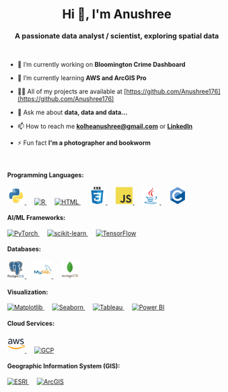 <h1 align="center">Hi 👋, I'm Anushree</h1>
<h3 align="center">A passionate data analyst / scientist, exploring spatial data</h3>

<br>

- 🔭 I’m currently working on **Bloomington Crime Dashboard**

- 🌱 I’m currently learning **AWS and ArcGIS Pro**

- 👨‍💻 All of my projects are available at [https://github.com/Anushree176](https://github.com/Anushree176)

- 💬 Ask me about **data, data and data...**

- 📫 How to reach me **kolheanushree@gmail.com** or <a href="https://linkedin.com/in/anushreekolhe">**LinkedIn**</a>

- ⚡ Fun fact **I'm a photographer and bookworm**

<br>

<!-- Programming Languages -->
<h4 align="left">Programming Languages:</h4>
<p align="left">
  <a href="https://www.python.org">
    <img src="https://raw.githubusercontent.com/devicons/devicon/master/icons/python/python-original.svg" alt="Python" width="40" height="40"/>
  </a>&emsp;
  <a href="https://www.r-project.org/">
    <img src="https://cdn.worldvectorlogo.com/logos/r-lang.svg" alt="R" width="40" height="40"/>
  </a>&emsp;
  
  <a href="https://www.w3schools.com/html/" target="_blank" rel="noreferrer">
    <img src="https://cdn.worldvectorlogo.com/logos/html-1.svg" alt="HTML" width="40" height="40"/>
  </a>&emsp;
  <a href="https://www.w3schools.com/css/" target="_blank" rel="noreferrer">
    <img src="https://raw.githubusercontent.com/devicons/devicon/master/icons/css3/css3-original-wordmark.svg" alt="CSS" width="40" height="40"/>
  </a>&emsp;
  <a href="https://developer.mozilla.org/en-US/docs/Web/JavaScript" target="_blank" rel="noreferrer">
    <img src="https://raw.githubusercontent.com/devicons/devicon/master/icons/javascript/javascript-original.svg" alt="JavaScript" width="40" height="40"/>
  </a>&emsp;

   <a href="https://www.java.com" target="_blank" rel="noreferrer">
    <img src="https://raw.githubusercontent.com/devicons/devicon/master/icons/java/java-original.svg" alt="Java" width="40" height="40"/>
  </a>&emsp;
  <a href="https://www.cprogramming.com/" target="_blank" rel="noreferrer">
    <img src="https://raw.githubusercontent.com/devicons/devicon/master/icons/c/c-original.svg" alt="C" width="40" height="40"/>
  </a>
</p>

<!-- AI/ML -->
<h4 align="left">AI/ML Frameworks:</h4>
<p align="left">
  <a href="https://pytorch.org/" target="_blank" rel="noreferrer">
    <img src="https://www.vectorlogo.zone/logos/pytorch/pytorch-icon.svg" alt="PyTorch" width="40" height="40"/>
  </a>&emsp;
  <a href="https://scikit-learn.org/" target="_blank" rel="noreferrer">
    <img src="https://upload.wikimedia.org/wikipedia/commons/0/05/Scikit_learn_logo_small.svg" alt="scikit-learn" width="40" height="40"/>
  </a>&emsp;
  <a href="https://www.tensorflow.org" target="_blank" rel="noreferrer">
    <img src="https://www.vectorlogo.zone/logos/tensorflow/tensorflow-icon.svg" alt="TensorFlow" width="40" height="40"/>
  </a>
</p>

<!-- Databases -->
<h4 align="left">Databases:</h4>
<p align="left">
  <a href="https://www.postgresql.org" target="_blank" rel="noreferrer">
    <img src="https://raw.githubusercontent.com/devicons/devicon/master/icons/postgresql/postgresql-original-wordmark.svg" alt="PostgreSQL" width="40" height="40"/>
  </a>&emsp;
  <a href="https://www.mysql.com/" target="_blank" rel="noreferrer">
    <img src="https://raw.githubusercontent.com/devicons/devicon/master/icons/mysql/mysql-original-wordmark.svg" alt="MySQL" width="40" height="40"/>
  </a>&emsp;
  <a href="https://www.mongodb.com/" target="_blank" rel="noreferrer">
    <img src="https://raw.githubusercontent.com/devicons/devicon/master/icons/mongodb/mongodb-original-wordmark.svg" alt="MongoDB" width="40" height="40"/>
  </a>
</p>


<!-- Visualization -->
<h4 align="left">Visualization:</h4>
<p align="left">
  <a href="https://matplotlib.org/" target="_blank" rel="noreferrer">
    <img src="https://raw.githubusercontent.com/gilbarbara/logos/main/logos/matplotlib.svg" alt="Matplotlib" width="80" height="40"/>
  </a>&emsp;
  <a href="https://seaborn.pydata.org/" target="_blank" rel="noreferrer">
    <img src="https://raw.githubusercontent.com/gilbarbara/logos/main/logos/seaborn.svg" alt="Seaborn" width="80" height="40"/>
  </a>&emsp;
  <a href="https://www.tableau.com/" target="_blank" rel="noreferrer">
    <img src="https://cdn.worldvectorlogo.com/logos/tableau-logo.svg" alt="Tableau" width="80" height="40"/>
  </a>&emsp;
  <a href="https://www.microsoft.com/en-us/power-platform/products/power-bi" target="_blank" rel="noreferrer">
    <img src="https://upload.vectorlogo.zone/logos/microsoft_powerbi/images/985205ac-fb3d-4c80-97f4-7bc0fec8c67d.svg" alt="Power BI" width="40" height="40"/>
  </a>
</p>

<!-- Cloud Services -->
<h4 align="left">Cloud Services:</h4>
<p align="left">
  <a href="https://aws.amazon.com" target="_blank" rel="noreferrer">
    <img src="https://raw.githubusercontent.com/devicons/devicon/master/icons/amazonwebservices/amazonwebservices-original-wordmark.svg" alt="AWS" width="40" height="40"/>
  </a>&emsp;
  <a href="https://cloud.google.com" target="_blank" rel="noreferrer">
    <img src="https://www.vectorlogo.zone/logos/google_cloud/google_cloud-icon.svg" alt="GCP" width="40" height="40"/>
  </a>
</p>

<!-- GIS -->
<h4 align="left">Geographic Information System (GIS):</h4>
<p align="left">
  <a href="https://www.esri.com/en-us/home" target="_blank" rel="noreferrer">
    <img src="https://cdn.worldvectorlogo.com/logos/esri-2.svg" alt="ESRI" width="40" height="40"/>
  </a>&emsp;
  <a href="https://www.esri.com/en-us/arcgis/about-arcgis/overview" target="_blank" rel="noreferrer">
    <img src="https://raw.githubusercontent.com/simple-icons/simple-icons/master/icons/arcgis.svg" alt="ArcGIS" width="40" height="40"/>
  </a>
</p>


<br><br>
